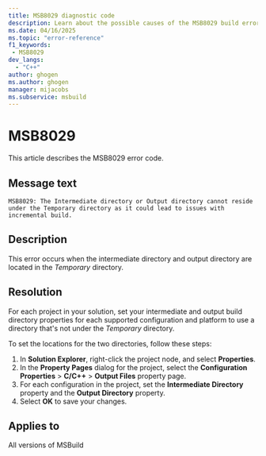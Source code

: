 ```yaml
---
title: MSB8029 diagnostic code
description: Learn about the possible causes of the MSB8029 build error and get troubleshooting tips.
ms.date: 04/16/2025
ms.topic: "error-reference"
f1_keywords:
 - MSB8029
dev_langs:
  - "C++"
author: ghogen
ms.author: ghogen
manager: mijacobs
ms.subservice: msbuild
---
```

# MSB8029

This article describes the MSB8029 error code.

## Message text

`MSB8029: The Intermediate directory or Output directory cannot reside under the Temporary directory as it could lead to issues with incremental build.`

## Description

This error occurs when the intermediate directory and output directory are located in the *Temporary* directory.

## Resolution

For each project in your solution, set your intermediate and output build directory properties for each supported configuration and platform to use a directory that's not under the *Temporary* directory.

To set the locations for the two directories, follow these steps:

1. In **Solution Explorer**, right-click the project node, and select **Properties**.
1. In the **Property Pages** dialog for the project, select the **Configuration Properties** > **C/C++** > **Output Files** property page.
1. For each configuration in the project, set the **Intermediate Directory** property and the **Output Directory** property.
1. Select **OK** to save your changes.

## Applies to

All versions of MSBuild